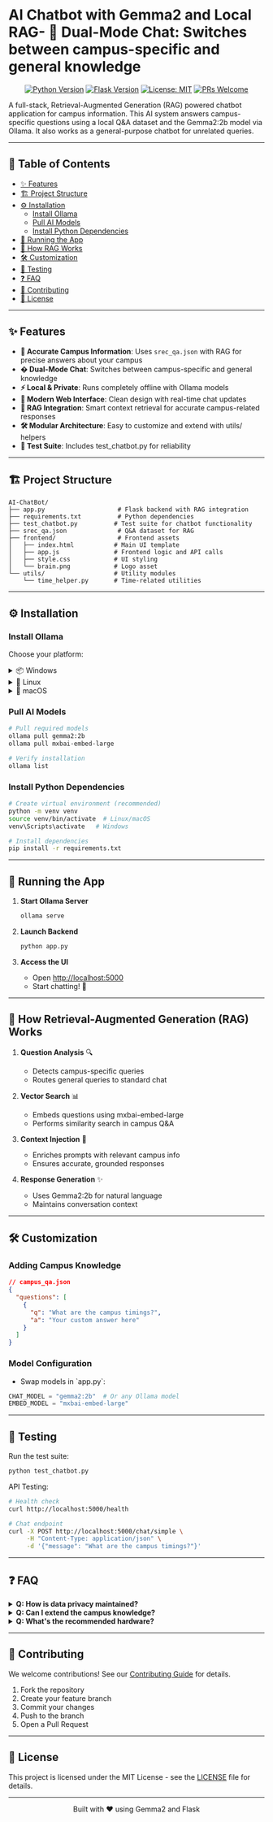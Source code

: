 # AI Chatbot with Gemma2 and Local RAG- **🤖 Dual-Mode Chat**: Switches between campus-specific and general knowledge

<div align="center">



[![Python Version](https://img.shields.io/badge/python-3.8%2B-blue.svg)](https://www.python.org/downloads/)
[![Flask Version](https://img.shields.io/badge/flask-2.0%2B-green.svg)](https://flask.palletsprojects.com/)
[![License: MIT](https://img.shields.io/badge/License-MIT-yellow.svg)](https://opensource.org/licenses/MIT)
[![PRs Welcome](https://img.shields.io/badge/PRs-welcome-brightgreen.svg)](README.md#contributing)

</div>

A full-stack, Retrieval-Augmented Generation (RAG) powered chatbot application for campus information. This AI system answers campus-specific questions using a local Q&A dataset and the Gemma2:2b model via Ollama. It also works as a general-purpose chatbot for unrelated queries.

---

## 📑 Table of Contents

- [✨ Features](#features)
- [🏗️ Project Structure](#project-structure)
- [⚙️ Installation](#installation)
    - [Install Ollama](#install-ollama)
    - [Pull AI Models](#pull-ai-models)
    - [Install Python Dependencies](#install-python-dependencies)
- [🚀 Running the App](#running-the-app)
- [🔄 How RAG Works](#how-retrieval-augmented-generation-rag-works)
- [🛠️ Customization](#customization)
- [🧪 Testing](#testing)
- [❓ FAQ](#faq)
- [🤝 Contributing](#contributing)
- [📄 License](#license)

---

## ✨ Features

- **🎯 Accurate Campus Information**: Uses `srec_qa.json` with RAG for precise answers about your campus
- **� Dual-Mode Chat**: Switches between campus-specific and general knowledge
- **⚡ Local & Private**: Runs completely offline with Ollama models
- **🎨 Modern Web Interface**: Clean design with real-time chat updates
- **🔄 RAG Integration**: Smart context retrieval for accurate campus-related responses
- **🛠️ Modular Architecture**: Easy to customize and extend with utils/ helpers
- **🧪 Test Suite**: Includes test_chatbot.py for reliability

---

## 🏗️ Project Structure

```
AI-ChatBot/
├── app.py                    # Flask backend with RAG integration
├── requirements.txt          # Python dependencies
├── test_chatbot.py          # Test suite for chatbot functionality
├── srec_qa.json              # Q&A dataset for RAG
├── frontend/                 # Frontend assets
│   ├── index.html           # Main UI template
│   ├── app.js               # Frontend logic and API calls
│   ├── style.css            # UI styling
│   └── brain.png            # Logo asset
└── utils/                   # Utility modules
    └── time_helper.py       # Time-related utilities
```

---

## ⚙️ Installation

### Install Ollama

Choose your platform:

<details>
<summary>📦 Windows</summary>

1. Download from [ollama.com/download](https://ollama.com/download)
2. Run the installer
3. Start Ollama from Start Menu

</details>

<details>
<summary>🐧 Linux</summary>

\`\`\`bash
curl -fsSL https://ollama.com/install.sh | sh
\`\`\`

</details>

<details>
<summary>🍎 macOS</summary>

\`\`\`bash
curl -fsSL https://ollama.com/install.sh | sh
\`\`\`

</details>

### Pull AI Models

```bash
# Pull required models
ollama pull gemma2:2b
ollama pull mxbai-embed-large

# Verify installation
ollama list
```

### Install Python Dependencies

```bash
# Create virtual environment (recommended)
python -m venv venv
source venv/bin/activate  # Linux/macOS
venv\Scripts\activate   # Windows

# Install dependencies
pip install -r requirements.txt
```

---

## 🚀 Running the App

1. **Start Ollama Server**
   ```bash
   ollama serve
   ```

2. **Launch Backend**
   ```bash
   python app.py
   ```

3. **Access the UI**
   - Open [http://localhost:5000](http://localhost:5000)
   - Start chatting! 💬

---

## 🔄 How Retrieval-Augmented Generation (RAG) Works

1. **Question Analysis** 🔍
   - Detects campus-specific queries
   - Routes general queries to standard chat

2. **Vector Search** 📊
   - Embeds questions using mxbai-embed-large
   - Performs similarity search in campus Q&A

3. **Context Injection** 🎯
   - Enriches prompts with relevant campus info
   - Ensures accurate, grounded responses

4. **Response Generation** ✨
   - Uses Gemma2:2b for natural language
   - Maintains conversation context

---

## 🛠️ Customization

### Adding Campus Knowledge
```json
// campus_qa.json
{
  "questions": [
    {
      "q": "What are the campus timings?",
      "a": "Your custom answer here"
    }
  ]
}
```

### Model Configuration
- Swap models in \`app.py\`:
```python
CHAT_MODEL = "gemma2:2b"  # Or any Ollama model
EMBED_MODEL = "mxbai-embed-large"
```

---

## 🧪 Testing

Run the test suite:
```bash
python test_chatbot.py
```

API Testing:
```bash
# Health check
curl http://localhost:5000/health

# Chat endpoint
curl -X POST http://localhost:5000/chat/simple \
     -H "Content-Type: application/json" \
     -d '{"message": "What are the campus timings?"}'
```

---

## ❓ FAQ

<details>
<summary><b>Q: How is data privacy maintained?</b></summary>
All processing happens locally. No data leaves your system.
</details>

<details>
<summary><b>Q: Can I extend the campus knowledge?</b></summary>
Yes! Add Q&A pairs to campus_qa.json.
</details>

<details>
<summary><b>Q: What's the recommended hardware?</b></summary>
- RAM: 8GB minimum, 16GB recommended
- GPU: Optional, CPU works fine
- Storage: 10GB for models
</details>

---

## 🤝 Contributing

We welcome contributions! See our [Contributing Guide](CONTRIBUTING.md) for details.

1. Fork the repository
2. Create your feature branch
3. Commit your changes
4. Push to the branch
5. Open a Pull Request

---

## 📄 License

This project is licensed under the MIT License - see the [LICENSE](LICENSE) file for details.

---

<div align="center">
<p>Built with ❤️ using Gemma2 and Flask</p>
</div>
